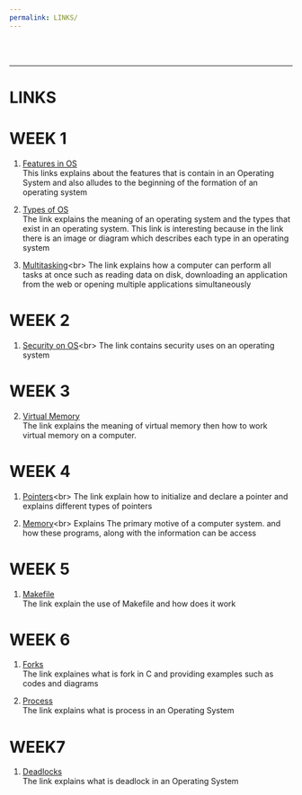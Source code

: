 ```yaml
---
permalink: LINKS/
---
```

<br>
<br>
<hr>

# LINKS

# WEEK 1

1. [Features in OS](https://www.interviewbit.com/blog/features-of-operating-system/)<br>
This links explains about the features that is contain in an Operating System and
also alludes to the beginning of the formation of an operating system

2. [Types of OS](https://www.naukri.com/learning/articles/types-of-operating-systems/)<br>
The link explains the meaning of an operating system and the types that exist in an operating system.
This link is interesting because in the link there is an image or diagram
which describes each type in an operating system

3. [Multitasking](https://byjus.com/gate/multitasking-operating-system-notes/#:~:text=The%20multitasking%20OS%20refers%20to,tasks%20at%20the%20same%20time.)<br>
The link explains how a computer can perform all tasks at once such as
reading data on disk, downloading an application from the web or opening multiple applications
simultaneously

# WEEK 2

1. [Security on OS](https://www.techopedia.com/definition/24774/operating-system-security-os-security#:~:text=OS%20security%20refers%20to%20specified,if%20OS%20security%20is%20compromised.)<br>
The link contains security uses on an operating system

# WEEK 3

2. [Virtual Memory](https://www.techtarget.com/searchstorage/definition/virtual-memory)<br>
The link explains the meaning of virtual memory
then how to work virtual memory on a computer.

# WEEK 4

1. [Pointers](https://www.guru99.com/c-pointers.html#:~:text=The%20Pointer%20in%20C%2C%20is,the%20next%2F%20previous%20memory%20location.)<br>
The link explain how to initialize and declare a pointer and 
explains different types of pointers

2. [Memory](https://www.geeksforgeeks.org/memory-management-in-operating-system/.)<br>
Explains The primary motive of a computer system. 
and how these programs, along with the information can be access

# WEEK 5

1. [Makefile](https://opensource.com/article/18/8/what-how-makefile)<br>
The link explain the use of Makefile and how does it work

# WEEK 6

1. [Forks](https://www.geeksforgeeks.org/fork-system-call/)<br>
The link explaines what is fork in C and providing examples such as codes and diagrams

2. [Process](https://www.tutorialspoint.com/operating_system/os_processes.htm)<br>
The link explains what is process in an Operating System

# WEEK7
1. [Deadlocks](https://www.scaler.com/topics/operating-system/deadlock-in-os/)<br>
The link explains what is deadlock in an Operating System
